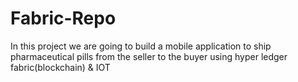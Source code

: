# Fabric-Repo
In this project we are going to build a mobile application to ship pharmaceutical pills 
from the seller to the buyer using hyper ledger fabric(blockchain) & IOT

